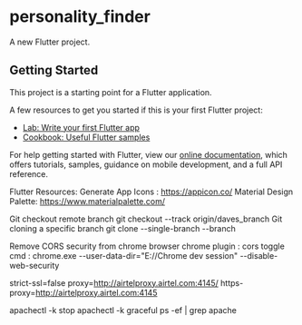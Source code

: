 # personality_finder

A new Flutter project.

## Getting Started

This project is a starting point for a Flutter application.

A few resources to get you started if this is your first Flutter project:

- [Lab: Write your first Flutter app](https://flutter.dev/docs/get-started/codelab)
- [Cookbook: Useful Flutter samples](https://flutter.dev/docs/cookbook)

For help getting started with Flutter, view our
[online documentation](https://flutter.dev/docs), which offers tutorials,
samples, guidance on mobile development, and a full API reference.

Flutter Resources:
Generate App Icons : https://appicon.co/
Material Design Palette: https://www.materialpalette.com/

Git  checkout  remote branch
git checkout --track origin/daves_branch
Git cloning a specific branch
git clone --single-branch --branch <branchname> <repo-name>

Remove CORS security from chrome  browser
chrome plugin : cors toggle
cmd : chrome.exe --user-data-dir="E://Chrome dev session" --disable-web-security

strict-ssl=false
proxy=http://airtelproxy.airtel.com:4145/
https-proxy=http://airtelproxy.airtel.com:4145


apachectl -k stop
 apachectl -k graceful
ps -ef | grep apache


